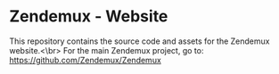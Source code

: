 # Zendemux - Website

This repository contains the source code and assets for the Zendemux website.<\br>
For the main Zendemux project, go to: https://github.com/Zendemux/Zendemux